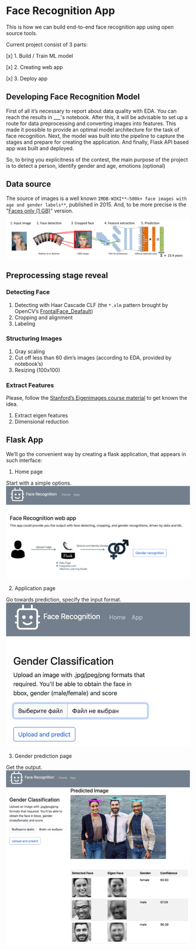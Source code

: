 # Face Recognition App

This is how we can build end-to-end face recognition app using open source tools.

Current project consist of 3 parts:

[x] 1. Build / Train ML model

[x] 2. Creating web app

[x] 3. Deploy app

## Developing Face Recognition Model

First of all it’s necessary to report about data quality with EDA. You can reach the results in ___'s notebook. After this, it will be advisable to set up a route for data preprocessing and converting images into features. This made it possible to provide an optimal model architecture for the task of face recognition. Next, the model was built into the pipeline to capture the stages and prepare for creating the application. And finally, Flask API based app was built and deployed.

So, to bring you explicitness of the contest, the main purpose of the project is to detect a person, identify gender and age, emotions (optional)

## Data source

The source of images is a well known `IMDB-WIKI**–500k+ face images with age and gender labels**`, published in 2015. And, to be more precise is the "[Faces only (1 GB)](https://data.vision.ee.ethz.ch/cvl/rrothe/imdb-wiki/static/imdb_crop.tar)" version. 

![Example](https://github.com/batis1988/face_recognition_app/blob/main/static/images/pics.png)

## Preprocessing stage reveal

### Detecting Face

1. Detecting with Haar Cascade CLF (the `*.xlm`  pattern brought by OpenCV’s [FrontalFace_Deafault](https://raw.githubusercontent.com/opencv/opencv/master/data/haarcascades/haarcascade_frontalface_default.xml)) 
2. Cropping and alignment
3. Labeling

### Structuring Images

1. Gray scaling
2. Cut off less than 60 dim’s images (according to EDA, provided by notebook’s)
3. Resizing (100x100)

### Extract Features

Please, follow the [Stanford’s Eigenimages course material](https://web.stanford.edu/class/ee368/Handouts/Lectures/2019_Winter/10-EigenImages.pdf) to get known the idea.

1. Extract eigen features
2. Dimensional reduction

## Flask App

We’ll go the convenient way by creating a flask application, that appears in such interface:

1. Home page

Start with a simple options.
![App](https://github.com/batis1988/face_recognition_app/blob/main/static/images/start_app.jpg)

2. Application page

Go towards prediction, specify the input format.
![Prediction](https://github.com/batis1988/face_recognition_app/blob/main/static/images/app_page.jpg)

3. Gender prediction page

Get the output.
![Output](https://github.com/batis1988/face_recognition_app/blob/main/static/images/app_results.jpg)
